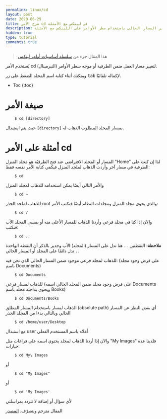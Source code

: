 ```yaml
---
permalink: linux/cd
layout: post
date: 2020-06-29
title: شرح الأمر cd في لينكس مع الأمثلة
description: شرح كيفية الانتقال بين المجلدات وتغيير المسار الحالي باستخدام سطر الأوامر على اللينكس مع الأمثلة
hidden: true
type: tutorial
comments: true
---
```


> هذا المقال جزء من [سلسلة أساسيات أوامر لينكس](/intro)

يُستخدم الأمر cd لتغيير مسار العمل ضمن الطرفية أو موجه سطر الأوامر (التيرمينال).

ويمكنك أثناء كتابة اسم المجلد الضغط على زر <kbd>tab</kbd> لإكماله تلقائيًا.

* Toc
{:toc}

# صيغة الأمر

        $ cd [directory]

حيث يتم استبدال `[directory]` بمسار المجلد المطلوب الذهاب له.

# أمثلة على الأمر cd

المسار أو المجلد الافتراضي عند فتح الطرفيّة هو مجلد المنزل "Home" لذا إن كنت على الطرفية في مسار آخر وأردت الذهاب لملجد المنزل فيكفي كتابة الأمر نفسه فقط:

        $ cd

والأمر التالي أيضًا يمكن استخدامه للذهاب لمجلد المنزل

        $ cd ~

للذهاب لملجد الجذر root والذي يحوي مجلد المنزل ومجلدات النظام أيضًا فنكتب الأمر:

        $ cd /

والآن إذا كنا في مجلد فرعي وأردنا الذهاب للمسار الأعلى منه أو يمسى المجلد الأب فنكتب:

        $ cd ..

**ملاحظة:** النقطتين `..` هنا تدل على المسار (المجلد) الأب وجدير بالذكر أن النقطة الواحدة `.` تدل دائمًا على المجلد أو المسار الحالي.

للذهاب لمجلد فرعي موجود ضمن المسار الحالي الذي نحن فيه: (على فرض وجود مجلد باسم Documents)

        $ cd Documents

للذهاب لمسار فرعي (على فرض وجود مجلد ضمن المجلد الحالي اسمه Documents ويحوي بداخله مجلد باسم Books)

        $ cd Documents/Books

الذهاب لمسار باستخدام المسار المطلق (absolute path) أي بغض النظر عن المسار الحالي وبالتالي بدءا من المجلد الجذر

        $ cd /home/user/Desktop

مع استبدال user أعلاه باسم المستخدم الفعلي

والآن إذا أردنا الذهاب لمجلد يحتوي اسمه على فراغات مثل "My Images" فلدينا عدة خيارات:

        $ cd My\ Images

أو 

        $ cd "My Images"

أو

        $ cd 'My Images'

ﻷي سؤال أو إضافة لا تتردد بمراسلتي

المقال مترجم وبتصرّف. [المصدر](https://www.rapidtables.com/code/linux/cd.html)
